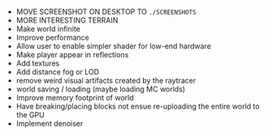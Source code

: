 - MOVE SCREENSHOT ON DESKTOP TO `./SCREENSHOTS`
- MORE INTERESTING TERRAIN
- Make world infinite
- Improve performance
- Allow user to enable simpler shader for low-end hardware
- Make player appear in reflections
- Add textures
- Add distance fog or LOD
- remove weird visual artifacts created by the raytracer
- world saving / loading (maybe loading MC worlds)
- Improve memory footprint of world
- Have breaking/placing blocks not ensue re-uploading the entire world to the GPU
- Implement denoiser
